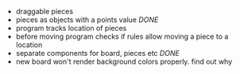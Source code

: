 - draggable pieces
- pieces as objects with a points value *DONE*
- program tracks location of pieces
- before moving program checks if rules allow moving a piece to a location
- separate components for board, pieces etc *DONE*
- new board won't render background colors properly. find out why